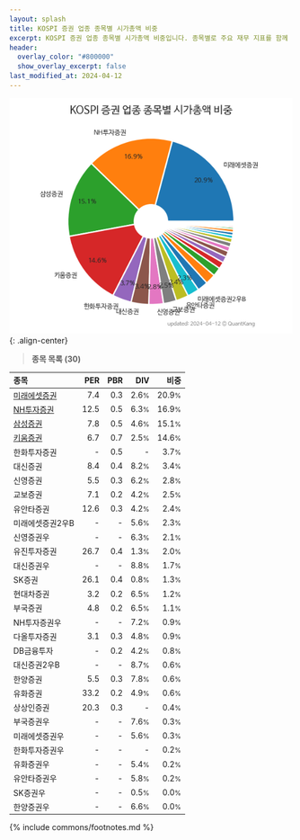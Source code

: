 ```yaml
---
layout: splash
title: KOSPI 증권 업종 종목별 시가총액 비중
excerpt: KOSPI 증권 업종 종목별 시가총액 비중입니다. 종목별로 주요 재무 지표를 함께 표시합니다.
header:
  overlay_color: "#800000"
  show_overlay_excerpt: false
last_modified_at: 2024-04-12
---
```



![KOSPI 증권 업종 종목별 시가총액 비중](/stats/sector/images/kospi_업종_증권_종목.png){: .align-center}


> **종목 목록 (30)**<a id="list"></a>

| **종목** | **PER** | **PBR** | **DIV** | **비중** |
| :------- | ------: | ------: | ------: | -------: |
| [미래에셋증권](/006800/) | 7.4 | 0.3 | 2.6<small>%</small> | 20.9<small>%</small> |
| [NH투자증권](/005940/) | 12.5 | 0.5 | 6.3<small>%</small> | 16.9<small>%</small> |
| [삼성증권](/016360/) | 7.8 | 0.5 | 4.6<small>%</small> | 15.1<small>%</small> |
| [키움증권](/039490/) | 6.7 | 0.7 | 2.5<small>%</small> | 14.6<small>%</small> |
| 한화투자증권 | - | 0.5 | - | 3.7<small>%</small> |
| 대신증권 | 8.4 | 0.4 | 8.2<small>%</small> | 3.4<small>%</small> |
| 신영증권 | 5.5 | 0.3 | 6.2<small>%</small> | 2.8<small>%</small> |
| 교보증권 | 7.1 | 0.2 | 4.2<small>%</small> | 2.5<small>%</small> |
| 유안타증권 | 12.6 | 0.3 | 4.2<small>%</small> | 2.4<small>%</small> |
| 미래에셋증권2우B | - | - | 5.6<small>%</small> | 2.3<small>%</small> |
| 신영증권우 | - | - | 6.3<small>%</small> | 2.1<small>%</small> |
| 유진투자증권 | 26.7 | 0.4 | 1.3<small>%</small> | 2.0<small>%</small> |
| 대신증권우 | - | - | 8.8<small>%</small> | 1.7<small>%</small> |
| SK증권 | 26.1 | 0.4 | 0.8<small>%</small> | 1.3<small>%</small> |
| 현대차증권 | 3.2 | 0.2 | 6.5<small>%</small> | 1.2<small>%</small> |
| 부국증권 | 4.8 | 0.2 | 6.5<small>%</small> | 1.1<small>%</small> |
| NH투자증권우 | - | - | 7.2<small>%</small> | 0.9<small>%</small> |
| 다올투자증권 | 3.1 | 0.3 | 4.8<small>%</small> | 0.9<small>%</small> |
| DB금융투자 | - | 0.2 | 4.2<small>%</small> | 0.8<small>%</small> |
| 대신증권2우B | - | - | 8.7<small>%</small> | 0.6<small>%</small> |
| 한양증권 | 5.5 | 0.3 | 7.8<small>%</small> | 0.6<small>%</small> |
| 유화증권 | 33.2 | 0.2 | 4.9<small>%</small> | 0.6<small>%</small> |
| 상상인증권 | 20.3 | 0.3 | - | 0.4<small>%</small> |
| 부국증권우 | - | - | 7.6<small>%</small> | 0.3<small>%</small> |
| 미래에셋증권우 | - | - | 5.6<small>%</small> | 0.3<small>%</small> |
| 한화투자증권우 | - | - | - | 0.2<small>%</small> |
| 유화증권우 | - | - | 5.4<small>%</small> | 0.2<small>%</small> |
| 유안타증권우 | - | - | 5.8<small>%</small> | 0.2<small>%</small> |
| SK증권우 | - | - | 0.5<small>%</small> | 0.0<small>%</small> |
| 한양증권우 | - | - | 6.6<small>%</small> | 0.0<small>%</small> |

{% include commons/footnotes.md %}